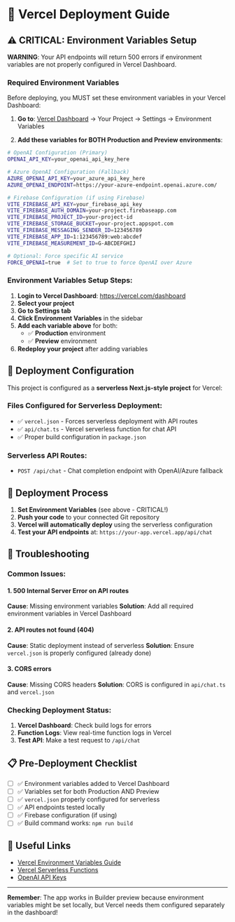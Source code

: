 # 🚀 Vercel Deployment Guide

## ⚠️ CRITICAL: Environment Variables Setup

**WARNING**: Your API endpoints will return 500 errors if environment variables are not properly configured in Vercel Dashboard.

### Required Environment Variables

Before deploying, you MUST set these environment variables in your Vercel Dashboard:

1. **Go to**: [Vercel Dashboard](https://vercel.com/dashboard) → Your Project → Settings → Environment Variables

2. **Add these variables for BOTH Production and Preview environments**:

```bash
# OpenAI Configuration (Primary)
OPENAI_API_KEY=your_openai_api_key_here

# Azure OpenAI Configuration (Fallback)
AZURE_OPENAI_API_KEY=your_azure_api_key_here
AZURE_OPENAI_ENDPOINT=https://your-azure-endpoint.openai.azure.com/

# Firebase Configuration (if using Firebase)
VITE_FIREBASE_API_KEY=your_firebase_api_key
VITE_FIREBASE_AUTH_DOMAIN=your-project.firebaseapp.com
VITE_FIREBASE_PROJECT_ID=your-project-id
VITE_FIREBASE_STORAGE_BUCKET=your-project.appspot.com
VITE_FIREBASE_MESSAGING_SENDER_ID=123456789
VITE_FIREBASE_APP_ID=1:123456789:web:abcdef
VITE_FIREBASE_MEASUREMENT_ID=G-ABCDEFGHIJ

# Optional: Force specific AI service
FORCE_OPENAI=true  # Set to true to force OpenAI over Azure
```

### Environment Variables Setup Steps:

1. **Login to Vercel Dashboard**: https://vercel.com/dashboard
2. **Select your project**
3. **Go to Settings tab**
4. **Click Environment Variables** in the sidebar
5. **Add each variable above** for both:
   - ✅ **Production** environment
   - ✅ **Preview** environment
6. **Redeploy your project** after adding variables

## 🔧 Deployment Configuration

This project is configured as a **serverless Next.js-style project** for Vercel:

### Files Configured for Serverless Deployment:

- ✅ `vercel.json` - Forces serverless deployment with API routes
- ✅ `api/chat.ts` - Vercel serverless function for chat API
- ✅ Proper build configuration in `package.json`

### Serverless API Routes:

- `POST /api/chat` - Chat completion endpoint with OpenAI/Azure fallback

## 🚀 Deployment Process

1. **Set Environment Variables** (see above - CRITICAL!)
2. **Push your code** to your connected Git repository
3. **Vercel will automatically deploy** using the serverless configuration
4. **Test your API endpoints** at: `https://your-app.vercel.app/api/chat`

## 🐛 Troubleshooting

### Common Issues:

#### 1. 500 Internal Server Error on API routes
**Cause**: Missing environment variables
**Solution**: Add all required environment variables in Vercel Dashboard

#### 2. API routes not found (404)
**Cause**: Static deployment instead of serverless
**Solution**: Ensure `vercel.json` is properly configured (already done)

#### 3. CORS errors
**Cause**: Missing CORS headers
**Solution**: CORS is configured in `api/chat.ts` and `vercel.json`

### Checking Deployment Status:

1. **Vercel Dashboard**: Check build logs for errors
2. **Function Logs**: View real-time function logs in Vercel
3. **Test API**: Make a test request to `/api/chat`

## 📋 Pre-Deployment Checklist

- [ ] ✅ Environment variables added to Vercel Dashboard
- [ ] ✅ Variables set for both Production AND Preview
- [ ] ✅ `vercel.json` properly configured for serverless
- [ ] ✅ API endpoints tested locally
- [ ] ✅ Firebase configuration (if using)
- [ ] ✅ Build command works: `npm run build`

## 🔗 Useful Links

- [Vercel Environment Variables Guide](https://vercel.com/docs/concepts/projects/environment-variables)
- [Vercel Serverless Functions](https://vercel.com/docs/concepts/functions/serverless-functions)
- [OpenAI API Keys](https://platform.openai.com/api-keys)

---

**Remember**: The app works in Builder preview because environment variables might be set locally, but Vercel needs them configured separately in the dashboard!
